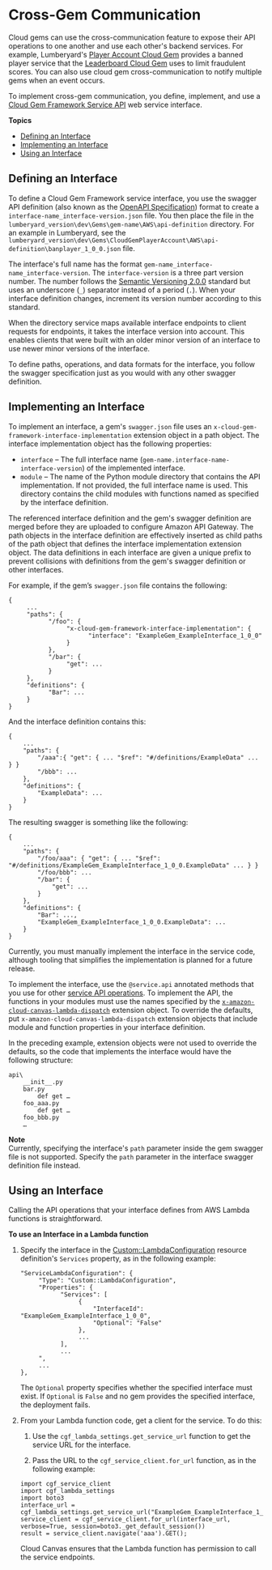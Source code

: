 # Cross\-Gem Communication<a name="cloud-canvas-cgf-service-api-cross-gem-communication"></a>

Cloud gems can use the cross\-communication feature to expose their API operations to one another and use each other's backend services\. For example, Lumberyard's [Player Account Cloud Gem](cloud-canvas-cloud-gem-player-account.md) provides a banned player service that the [Leaderboard Cloud Gem](cloud-canvas-cloud-gem-leaderboard.md) uses to limit fraudulent scores\. You can also use cloud gem cross\-communication to notify multiple gems when an event occurs\.

To implement cross\-gem communication, you define, implement, and use a [Cloud Gem Framework Service API](cloud-canvas-cgf-service-api.md) web service interface\.

**Topics**
+ [Defining an Interface](#cloud-canvas-cgf-service-api-cross-gem-communication-defining-an-interface)
+ [Implementing an Interface](#cloud-canvas-cgf-service-api-cross-gem-communication-implementing-an-interface)
+ [Using an Interface](#cloud-canvas-cgf-service-api-cross-gem-communication-using-an-interface)

## Defining an Interface<a name="cloud-canvas-cgf-service-api-cross-gem-communication-defining-an-interface"></a>

To define a Cloud Gem Framework service interface, you use the swagger API definition \(also known as the [OpenAPI Specification](https://en.wikipedia.org/wiki/OpenAPI_Specification)\) format to create a `interface-name_interface-version.json` file\. You then place the file in the `lumberyard_version\dev\Gems\gem-name\AWS\api-definition` directory\. For an example in Lumberyard, see the `lumberyard_version\dev\Gems\CloudGemPlayerAccount\AWS\api-definition\banplayer_1_0_0.json` file\.

The interface's full name has the format `gem-name_interface-name_interface-version`\. The `interface-version` is a three part version number\. The number follows the [Semantic Versioning 2\.0\.0](http://semver.org/) standard but uses an underscore \(`_`\) separator instead of a period \(`.`\)\. When your interface definition changes, increment its version number according to this standard\.

When the directory service maps available interface endpoints to client requests for endpoints, it takes the interface version into account\. This enables clients that were built with an older minor version of an interface to use newer minor versions of the interface\.

To define paths, operations, and data formats for the interface, you follow the swagger specification just as you would with any other swagger definition\.

## Implementing an Interface<a name="cloud-canvas-cgf-service-api-cross-gem-communication-implementing-an-interface"></a>

To implement an interface, a gem's `swagger.json` file uses an `x-cloud-gem-framework-interface-implementation` extension object in a path object\. The interface implementation object has the following properties:
+ `interface` – The full interface name \(`gem-name.interface-name-interface-version`\) of the implemented interface\.
+ `module` – The name of the Python module directory that contains the API implementation\. If not provided, the full interface name is used\. This directory contains the child modules with functions named as specified by the interface definition\.

The referenced interface definition and the gem's swagger definition are merged before they are uploaded to configure Amazon API Gateway\. The path objects in the interface definition are effectively inserted as child paths of the path object that defines the interface implementation extension object\. The data definitions in each interface are given a unique prefix to prevent collisions with definitions from the gem's swagger definition or other interfaces\.

For example, if the gem’s `swagger.json` file contains the following:

```
{
     ...
     "paths": {
           "/foo": {
                "x-cloud-gem-framework-interface-implementation": {
                      "interface": "ExampleGem_ExampleInterface_1_0_0"
                }
           },
           "/bar": {
                "get": ...
           }
     },
     "definitions": {
           "Bar": ...
     }
}
```

And the interface definition contains this:

```
{
    ...
    "paths": {
        "/aaa":{ "get": { ... "$ref": "#/definitions/ExampleData" ... } }
        "/bbb": ...
    },
    "definitions": {
        "ExampleData": ...
    }
}
```

The resulting swagger is something like the following:

```
{
    ...
    "paths": {
        "/foo/aaa": { "get": { ... "$ref": "#/definitions/ExampleGem_ExampleInterface_1_0_0.ExampleData" ... } }
        "/foo/bbb": ...
        "/bar": {
            "get": ...
        }
    },
    "definitions": {
        "Bar": ...,
    	"ExampleGem_ExampleInterface_1_0_0.ExampleData": ...
    }
}
```

Currently, you must manually implement the interface in the service code, although tooling that simplifies the implementation is planned for a future release\.

To implement the interface, use the `@service.api` annotated methods that you use for other [service API operations](cloud-canvas-cgf-service-api-operations.md#cloud-canvas-cgf-service-api-operations-request-execution)\. To implement the API, the functions in your modules must use the names specified by the [`x-amazon-cloud-canvas-lambda-dispatch`](cloud-canvas-cgf-service-api-cgf-extension-object.md) extension object\. To override the defaults, put `x-amazon-cloud-canvas-lambda-dispatch` extension objects that include module and function properties in your interface definition\.

In the preceding example, extension objects were not used to override the defaults, so the code that implements the interface would have the following structure:

```
api\
    __init__.py
    bar.py
        def get …
    foo_aaa.py
        def get …
    foo_bbb.py
    …
```

**Note**  
Currently, specifying the interface's `path` parameter inside the gem swagger file is not supported\. Specify the `path` parameter in the interface swagger definition file instead\.

## Using an Interface<a name="cloud-canvas-cgf-service-api-cross-gem-communication-using-an-interface"></a>

Calling the API operations that your interface defines from AWS Lambda functions is straightforward\.

**To use an Interface in a Lambda function**

1. Specify the interface in the [Custom::LambdaConfiguration](cloud-canvas-custom-resources.md#cloud-canvas-custom-resources-lambda-configuration) resource definition's `Services` property, as in the following example:

   ```
   "ServiceLambdaConfiguration": {
        "Type": "Custom::LambdaConfiguration",
        "Properties": {
              "Services": [
                   {
                       "InterfaceId": "ExampleGem_ExampleInterface_1_0_0",
                       "Optional": "False"
                   },
                   ...
              ],
              ...
        ",
        ...
   },
   ```

   The `Optional` property specifies whether the specified interface must exist\. If `Optional` is `False` and no gem provides the specified interface, the deployment fails\.

1. From your Lambda function code, get a client for the service\. To do this: 

   1. Use the `cgf_lambda_settings.get_service_url` function to get the service URL for the interface\. 

   1. Pass the URL to the `cgf_service_client.for_url` function, as in the following example:

   ```
   import cgf_service_client
   import cgf_lambda_settings
   import boto3
   interface_url = cgf_lambda_settings.get_service_url("ExampleGem_ExampleInterface_1_0_0")
   service_client = cgf_service_client.for_url(interface_url, verbose=True, session=boto3._get_default_session())
   result = service_client.navigate('aaa').GET();
   ```

   Cloud Canvas ensures that the Lambda function has permission to call the service endpoints\.